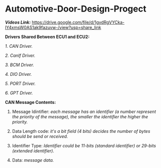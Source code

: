 # Automotive-Door-Design-Progect
_**Videos Link:**_ https://drive.google.com/file/d/1gvdRgVYCka-IY4xmsW0AS1ak9fazuvw-/view?usp=share_link 

**Drivers Shared Between ECU1 and ECU2:**

_1. CAN Driver._

_2. CanIf Driver._

_3. BCM Driver._

_4. DIO Driver._

_5. PORT Driver._

_6. GPT Driver._

**CAN Message Contents:**

1. Message Idintifier: _each message has an identifier (a number represent the priority of the message), the smaller the identifier the higher the priority._

2. Data Length code: _it's a bit field (4 bits) decides the number of bytes should be send or received._

3. Identifier Type: _Identifier could be 11-bits (standard identifier) or 29-bits (extended identifier)._

4. Data: _message data._
